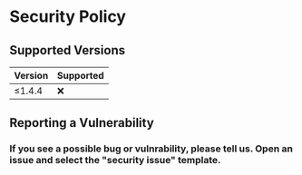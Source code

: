 # Security Policy

## Supported Versions

| Version | Supported          |
| ------- | ------------------ |
| ≤1.4.4  | :x:                |

## Reporting a Vulnerability
### If you see a possible bug or vulnrability, please tell us. Open an issue and select the "security issue" template.
